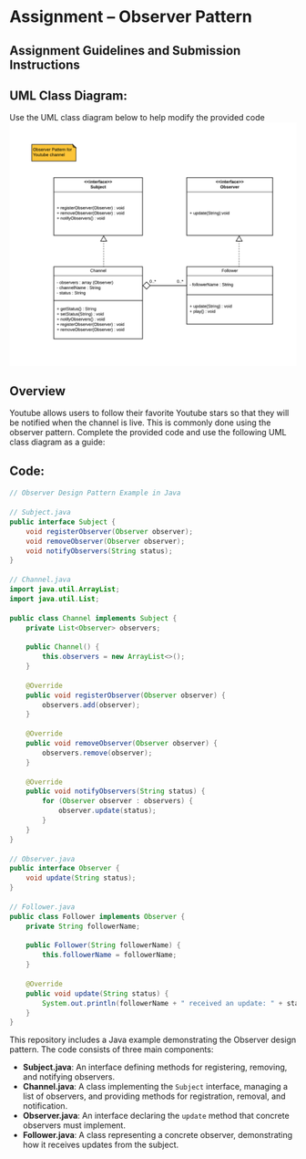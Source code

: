 # Assignment – Observer Pattern

## Assignment Guidelines and Submission Instructions

## UML Class Diagram:

Use the UML class diagram below to help modify the provided code
![UML Class Diagram](https://github.com/Daniel-Andarge/Software-Design-and-Architecture-Specialization--University-of-Alberta/blob/main/Course-2-Design-Patterns/Module-2-Behavioural-Design-Patterns/Assignments/Assignmet-2-Observer%20Pattern/UML_class_diagram_observer_pattern.png)

## Overview

Youtube allows users to follow their favorite Youtube stars so that they will be notified when the channel is live. This is commonly done using the observer pattern. Complete the provided code and use the following UML class diagram as a guide:

## Code:

```java
// Observer Design Pattern Example in Java

// Subject.java
public interface Subject {
    void registerObserver(Observer observer);
    void removeObserver(Observer observer);
    void notifyObservers(String status);
}

// Channel.java
import java.util.ArrayList;
import java.util.List;

public class Channel implements Subject {
    private List<Observer> observers;

    public Channel() {
        this.observers = new ArrayList<>();
    }

    @Override
    public void registerObserver(Observer observer) {
        observers.add(observer);
    }

    @Override
    public void removeObserver(Observer observer) {
        observers.remove(observer);
    }

    @Override
    public void notifyObservers(String status) {
        for (Observer observer : observers) {
            observer.update(status);
        }
    }
}

// Observer.java
public interface Observer {
    void update(String status);
}

// Follower.java
public class Follower implements Observer {
    private String followerName;

    public Follower(String followerName) {
        this.followerName = followerName;
    }

    @Override
    public void update(String status) {
        System.out.println(followerName + " received an update: " + status);
    }
}
```

This repository includes a Java example demonstrating the Observer design pattern. The code consists of three main components:

- **Subject.java**: An interface defining methods for registering, removing, and notifying observers.
- **Channel.java**: A class implementing the `Subject` interface, managing a list of observers, and providing methods for registration, removal, and notification.
- **Observer.java**: An interface declaring the `update` method that concrete observers must implement.
- **Follower.java**: A class representing a concrete observer, demonstrating how it receives updates from the subject.
